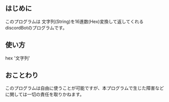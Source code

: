 ## はじめに
このプログラムは 文字列(String)を16進数(Hex)変換して返してくれるdiscordBotのプログラムです。

## 使い方
hex '文字列'

## おことわり
このプログラムは自由に使うことが可能ですが、本プログラムで生じた障害などに関しては一切の責任を取りかねます。
